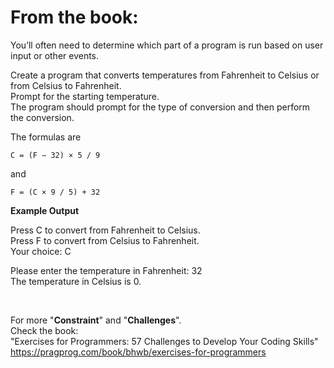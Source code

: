 
# From the book:  
  
You’ll often need to determine which part of a program is run based on user input or other events.
  
Create a program that converts temperatures from Fahrenheit to Celsius or from Celsius to Fahrenheit.  
Prompt for the starting temperature.  
The program should prompt for the type of conversion and then perform the conversion.

The formulas are

    C = (F − 32) × 5 / 9
and
      
    F = (C × 9 / 5) + 32

**Example Output**  
Press C to convert from Fahrenheit to Celsius.  Press F to convert from Celsius to Fahrenheit.  Your choice: C  
Please enter the temperature in Fahrenheit: 32  The temperature in Celsius is 0.  
  
<br />  
    
For more "**Constraint**" and "**Challenges**".  
Check the book:  
"Exercises for Programmers: 57 Challenges to Develop Your Coding Skills"  
https://pragprog.com/book/bhwb/exercises-for-programmers
